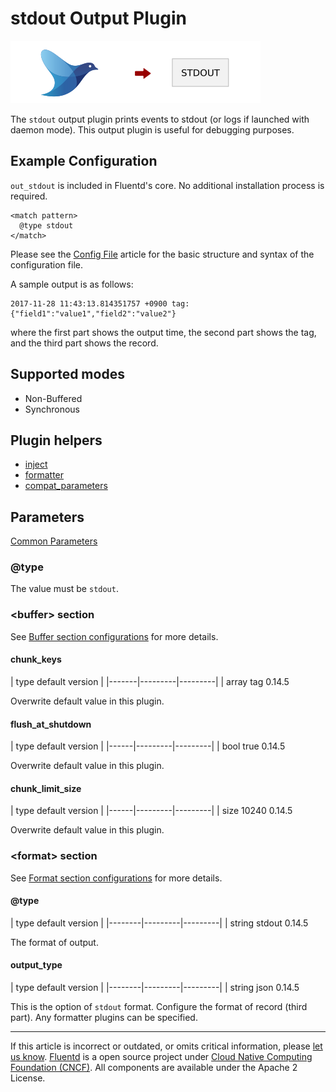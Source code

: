 # stdout Output Plugin

![](/images/plugins/output/stdout.png)

The `stdout` output plugin prints events to stdout (or logs if launched
with daemon mode). This output plugin is useful for debugging purposes.


## Example Configuration

`out_stdout` is included in Fluentd's core. No additional installation
process is required.

``` {.CodeRay}
<match pattern>
  @type stdout
</match>
```

Please see the [Config File](/configuration/config-file.md) article for the basic
structure and syntax of the configuration file.

A sample output is as follows:

``` {.CodeRay}
2017-11-28 11:43:13.814351757 +0900 tag: {"field1":"value1","field2":"value2"}
```

where the first part shows the output time, the second part shows the
tag, and the third part shows the record.


## Supported modes

-   Non-Buffered
-   Synchronous


## Plugin helpers

-   [inject](/articles/api-plugin-helper-inject.md)
-   [formatter](/articles/api-plugin-helper-formatter.md)
-   [compat\_parameters](/articles/api-plugin-helper-compat_parameters.md)


## Parameters

[Common Parameters](/configuration/plugin-common-parameters.md)

### @type

The value must be `stdout`.

### &lt;buffer&gt; section

See [Buffer section configurations](/configuration/buffer-section.md) for more details.

#### chunk\_keys

|	   type    default   version	|
|-------|---------|---------|
|	   array     tag     0.14.5

Overwrite default value in this plugin.

#### flush\_at\_shutdown

|	   type   default   version	|
|------|---------|---------|
|	   bool    true     0.14.5

Overwrite default value in this plugin.

#### chunk\_limit\_size

|	   type   default   version	|
|------|---------|---------|
|	   size    10240    0.14.5

Overwrite default value in this plugin.


### &lt;format&gt; section

See [Format section configurations](/configuration/format-section.md) for more details.

#### @type

|	    type    default   version	|
|--------|---------|---------|
|	   string   stdout    0.14.5

The format of output.

#### output\_type

|	    type    default   version	|
|--------|---------|---------|
|	   string    json     0.14.5

This is the option of `stdout` format. Configure the format of record
(third part). Any formatter plugins can be specified.


------------------------------------------------------------------------

If this article is incorrect or outdated, or omits critical information, please [let us know](https://github.com/fluent/fluentd-docs/issues?state=open).
[Fluentd](http://www.fluentd.org/) is a open source project under [Cloud Native Computing Foundation (CNCF)](https://cncf.io/). All components are available under the Apache 2 License.
